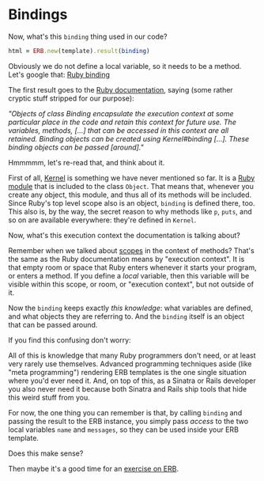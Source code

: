 # Bindings

Now, what's this `binding` thing used in our code?

```ruby
html = ERB.new(template).result(binding)
```

Obviously we do not define a local variable, so it needs to be a method. Let's
google that: <a href="">Ruby binding</a>

The first result goes to the <a href="http://ruby-doc.org/core-2.2.0/Binding.html">Ruby documentation</a>,
saying (some rather cryptic stuff stripped for our purpose):

*"Objects of class Binding encapsulate the execution context at some particular
place in the code and retain this context for future use. The variables,
methods, [...] that can be accessed in this context are all retained. Binding
objects can be created using Kernel#binding [...]. These binding objects can be
passed [around]."*

Hmmmmm, let's re-read that, and think about it.

First of all, <a href="http://ruby-doc.org/core-2.2.2/Kernel.html">Kernel</a>
is something we have never mentioned so far. It is a
<a href="/bonus_2/modules">Ruby module</a> that is included to the class
`Object`. That means that, whenever you create any object, this module, and
thus all of its methods will be included.  Since Ruby's top level scope also is
an object, `binding` is defined there, too. This also is, by the way, the
secret reason to why methods like `p`, `puts`, and so on are available
everywhere: they're defined in `Kernel`.

Now, what's this execution context the documentation is talking about?

Remember when we talked about <a href="/methods/scopes.html">scopes</a> in the
context of methods? That's the same as the Ruby documentation means by
"execution context".  It is that empty room or space that Ruby enters whenever
it starts your program, or enters a method. If you define a *local* variable,
then this variable will be visible within this scope, or room, or "execution
context", but not outside of it.

Now the `binding` keeps exactly *this knowledge*: what variables are defined,
and what objects they are referring to. And the `binding` itself is an object
that can be passed around.

If you find this confusing don't worry:

All of this is knowledge that many Ruby programmers don't need, or at least
very rarely use themselves. Advanced programming techniques aside (like "meta
programming") rendering ERB templates is the one single situation where you'd
ever need it. And, on top of this, as a Sinatra or Rails developer you also
never need it because both Sinatra and Rails ship tools that hide this weird
stuff from you.

For now, the one thing you can remember is that, by calling `binding` and
passing the result to the ERB instance, you simply pass *access* to the two
local variables `name` and `messages`, so they can be used inside your ERB
template.

Does this make sense?

Then maybe it's a good time for an
<a href="/exercises/mailbox_erb.html">exercise on ERB</a>.
